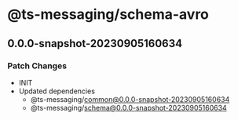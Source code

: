 # @ts-messaging/schema-avro

## 0.0.0-snapshot-20230905160634

### Patch Changes

- INIT
- Updated dependencies
  - @ts-messaging/common@0.0.0-snapshot-20230905160634
  - @ts-messaging/schema@0.0.0-snapshot-20230905160634
